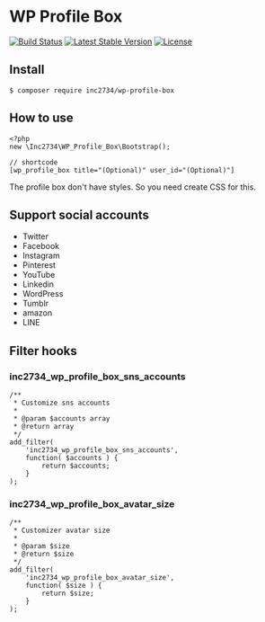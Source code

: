# WP Profile Box

[![Build Status](https://travis-ci.com/inc2734/wp-profile-box.svg?branch=master)](https://travis-ci.com/inc2734/wp-profile-box)
[![Latest Stable Version](https://poser.pugx.org/inc2734/wp-profile-box/v/stable)](https://packagist.org/packages/inc2734/wp-profile-box)
[![License](https://poser.pugx.org/inc2734/wp-profile-box/license)](https://packagist.org/packages/inc2734/wp-profile-box)


## Install
```
$ composer require inc2734/wp-profile-box
```

## How to use
```
<?php
new \Inc2734\WP_Profile_Box\Bootstrap();

// shortcode
[wp_profile_box title="(Optional)" user_id="(Optional)"]
```

The profile box don't have styles. So you need create CSS for this.

## Support social accounts
* Twitter
* Facebook
* Instagram
* Pinterest
* YouTube
* Linkedin
* WordPress
* Tumblr
* amazon
* LINE

## Filter hooks

### inc2734_wp_profile_box_sns_accounts

```
/**
 * Customize sns accounts
 *
 * @param $accounts array
 * @return array
 */
add_filter(
	'inc2734_wp_profile_box_sns_accounts',
	function( $accounts ) {
		return $accounts;
	}
);
```

### inc2734_wp_profile_box_avatar_size

```
/**
 * Customizer avatar size
 *
 * @param $size
 * @return $size
 */
add_filter(
	'inc2734_wp_profile_box_avatar_size',
	function( $size ) {
		return $size;
	}
);
```
